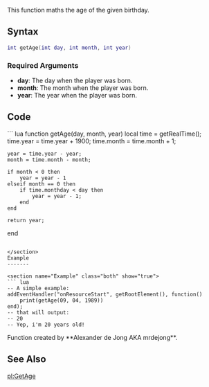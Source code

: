 <lowercasetitle></lowercasetitle>

This function maths the age of the given birthday.

Syntax
------

``` lua
int getAge(int day, int month, int year)
```

### Required Arguments

-   **day**: The day when the player was born.
-   **month**: The month when the player was born.
-   **year**: The year when the player was born.

Code
----

<section name="Function source" class="both" show="true">
``` lua
function getAge(day, month, year)
    local time = getRealTime();
    time.year = time.year + 1900;
    time.month = time.month + 1;
    
    year = time.year - year;
    month = time.month - month;
    
    if month < 0 then 
        year = year - 1 
    elseif month == 0 then
        if time.monthday < day then
            year = year - 1;
        end
    end
    
    return year;
end
```

</section>
Example
-------

<section name="Example" class="both" show="true">
``` lua
-- A simple example:
addEventHandler("onResourceStart", getRootElement(), function()
    print(getAge(09, 04, 1989))
end);
-- that will output:
-- 20
-- Yep, i'm 20 years old!
```

</section>
Function created by **Alexander de Jong AKA mrdejong**.

See Also
--------

[pl:GetAge](/docs/pl:GetAge.md "wikilink")
